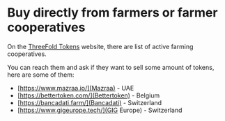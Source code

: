 # Buy directly from farmers or farmer cooperatives

On the [ThreeFold Tokens](https://tokens.threefold.me/) website, there are list of active farming cooperatives.

You can reach them and ask if they want to sell some amount of tokens, here are some of them: 
- [https://www.mazraa.io/](Mazraa) - UAE
- [https://bettertoken.com/](Bettertoken) - Belgium
- [https://bancadati.farm/](Bancadati) - Switzerland
- [https://www.gigeurope.tech/](GIG Europe) - Switzerland
